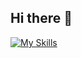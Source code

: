 ## Hi there 👋

[![My Skills](https://skillicons.dev/icons?i=js,html,css,flutter,react)](https://skillicons.dev)

